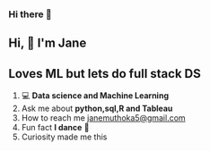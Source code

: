 ### Hi there 👋

## Hi, 🤝 I'm Jane
## Loves ML but lets do full stack DS
1.  💻 **Data science and Machine Learning**
2. Ask me about **python,sql,R and Tableau**
3. How to reach me janemuthoka5@gmail.com
4. Fun fact **I dance** 🙂
5. Curiosity made me this


